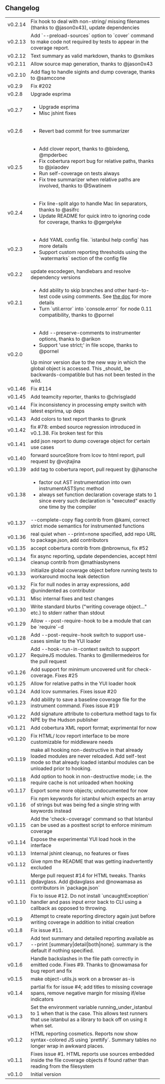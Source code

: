 Changelog
---------

<table>
<tr>
<td>v0.2.14</td><td>Fix hook to deal with non-string/ missing filenames
(thanks to @jason0x43), update dependencies
</td>
</tr>
<tr>
<td>v0.2.13</td><td>Add `--preload-sources` option to `cover` command to make
code not required by tests to appear in the coverage report.
</td>
</tr>
<tr>
<td>v0.2.12</td><td>Text summary as valid markdown, thanks to @smikes</td>
</tr>
<tr>
<td>v0.2.11</td><td>Allow source map generation, thanks to @jason0x43</td>
</tr>
<tr>
<td>v0.2.10</td><td>Add flag to handle sigints and dump coverage, thanks to @samccone</td>
</tr>
<tr>
<td>v0.2.9</td><td>Fix #202</td>
</tr>
<tr>
<tr>
<td>v0.2.8</td><td>Upgrade esprima</td>
</tr>
<tr>
<td>v0.2.7</td><td><ul>
    <li>Upgrade esprima</li>
    <li>Misc jshint fixes</li>
</ul></td>
</tr>
<tr>
<td>v0.2.6</td><td><ul>
    <li>Revert bad commit for tree summarizer</li>
</ul></td>
</tr>
<tr>
<td>v0.2.5</td><td><ul>
    <li>Add clover report, thanks to @bixdeng, @mpderbec</li>
    <li>Fix cobertura report bug for relative paths, thanks to @jxiaodev</li>
    <li>Run self-coverage on tests always</li>
    <li>Fix tree summarizer when relative paths are involved, thanks to @Swatinem</li>
</ul></td>
</tr>
<tr>
<td>v0.2.4</td><td><ul>
    <li>Fix line-split algo to handle Mac lin separators, thanks to @asifrc</li>
    <li>Update README for quick intro to ignoring code for coverage, thanks to @gergelyke</li>
</ul></td>
</tr>
<tr>
<td>v0.2.3</td><td><ul>
    <li>Add YAML config file. `istanbul help config` has more details</li>
    <li>Support custom reporting thresholds using the `watermarks` section of the config file</li>
</ul></td>
</tr>
<tr><td>v0.2.2</td><td>update escodegen, handlebars and resolve dependency versions</td></tr>
<tr>
<td>v0.2.1</td><td><ul>
    <li>Add ability to skip branches and other hard-to-test code using comments.
        See <a href="https://github.com/gotwarlost/istanbul/blob/master/ignoring-code-for-coverage.md">the doc</a> for more details</li>
    <li>Turn `util.error` into `console.error` for node 0.11 compatibility, thanks to @pornel</li>
</ul></td>
</tr>
<tr><td>v0.2.0</td><td><ul>
    <li>Add --preserve-comments to instrumenter options, thanks to @arikon</li>
    <li>Support 'use strict;' in file scope, thanks to @pornel</li>
</ul>
    Up minor version due to the new way in which the global object is accessed.
    This _should_ be backwards-compatible but has not been tested in the wild.
</td></tr>
<tr><td>v0.1.46</td><td>Fix #114</td></tr>
<tr><td>v0.1.45</td><td>Add teamcity reporter, thanks to @chrisgladd</td></tr>
<tr><td>v0.1.44</td><td>Fix inconsistency in processing empty switch with latest esprima, up deps</td></tr>
<tr><td>v0.1.43</td><td>Add colors to text report thanks to @runk</td></tr>
<tr><td>v0.1.42</td><td>fix #78: embed source regression introduced in v0.1.38. Fix broken test for this</td></tr>
<tr><td>v0.1.41</td><td>add json report to dump coverage object for certain use cases</td></tr>
<tr><td>v0.1.40</td><td>forward sourceStore from lcov to html report, pull request by @vojtajina</td></tr>
<tr><td>v0.1.39</td><td>add <source> tag to cobertura report, pull request by @jhansche</td></tr>
<tr><td>v0.1.38</td><td><ul>
        <li>factor out AST instrumentation into own instrumentASTSync method</li>
        <li>always set function declaration coverage stats to 1 since every such declaration is "executed" exactly one time by the compiler</li>
    </ul></td></tr>
<tr><td>v0.1.37</td><td>--complete-copy flag contrib from @kami, correct strict mode semantics for instrumented functions</td></tr>
<tr><td>v0.1.36</td><td>real quiet when --print=none specified, add repo URL to package.json, add contributors</td></tr>
<tr><td>v0.1.35</td><td>accept cobertura contrib from @nbrownus, fix #52</td></tr>
<tr><td>v0.1.34</td><td>fix async reporting, update dependencies, accept html cleanup contrib from @mathiasbynens</td></tr>
<tr><td>v0.1.33</td><td>initialize global coverage object before running tests to workaround mocha leak detection</td></tr>
<tr><td>v0.1.32</td><td>Fix for null nodes in array expressions, add @unindented as contributor</td></tr>
<tr><td>v0.1.31</td><td>Misc internal fixes and test changes</td></tr>
<tr><td>v0.1.30</td><td>Write standard blurbs ("writing coverage object..." etc.) to stderr rather than stdout</td></tr>
<tr><td>v0.1.29</td><td>Allow --post-require-hook to be a module that can be `require`-d</td></tr>
<tr><td>v0.1.28</td><td>Add --post-require-hook switch to support use-cases similar to the YUI loader</td></tr>
<tr><td>v0.1.27</td><td>Add --hook-run-in-context switch to support RequireJS modules. Thanks to @millermedeiros for the pull request</td></tr>
<tr><td>v0.1.26</td><td>Add support for minimum uncovered unit for check-coverage. Fixes #25</td></tr>
<tr><td>v0.1.25</td><td>Allow for relative paths in the YUI loader hook</td></tr>
<tr><td>v0.1.24</td><td>Add lcov summaries. Fixes issue #20</td></tr>
<tr><td>v0.1.23</td><td>Add ability to save a baseline coverage file for the instrument command. Fixes issue #19</td></tr>
<tr><td>v0.1.22</td><td>Add signature attribute to cobertura method tags to fix NPE by the Hudson publisher</td></tr>
<tr><td>v0.1.21</td><td>Add cobertura XML report format; exprimental for now</td></tr>
<tr><td>v0.1.20</td><td>Fix HTML/ lcov report interface to be more customizable for middleware needs</td></tr>
<tr><td>v0.1.19</td><td>make all hooking non-destructive in that already loaded modules are never reloaded. Add self-test mode so that already loaded istanbul modules can be unloaded prior to hooking.</td></tr>
<tr><td>v0.1.18</td><td>Add option to hook in non-destructive mode; i.e. the require cache is not unloaded when hooking</td></tr>
<tr><td>v0.1.17</td><td>Export some more objects; undocumented for now</td></tr>
<tr><td>v0.1.16</td><td>Fix npm keywords for istanbul which expects an array of strings but was being fed a single string with keywords instead</td></tr>
<tr><td>v0.1.15</td><td>Add the 'check-coverage' command so that Istanbul can be used as a posttest script to enforce minimum coverage</td></tr>
<tr><td>v0.1.14</td><td>Expose the experimental YUI load hook in the interface</td></tr>
<tr><td>v0.1.13</td><td>Internal jshint cleanup, no features or fixes</td></tr>
<tr><td>v0.1.12</td><td>Give npm the README that was getting inadvertently excluded</td></tr>
<tr><td>v0.1.11</td><td>Merge pull request #14 for HTML tweaks. Thanks @davglass. Add @davglass and @nowamasa as contributors in `package.json`</td></tr>
<tr><td>v0.1.10</td><td>Fix to issue #12. Do not install `uncaughtException` handler and pass input error back to CLI using a callback as opposed to throwing.</td></tr>
<tr><td>v0.1.9</td><td>Attempt to create reporting directory again just before writing coverage in addition to initial creation</td></tr>
<tr><td>v0.1.8</td><td>Fix issue #11.</td></tr>
<tr><td>v0.1.7</td><td>Add text summary and detailed reporting available as --print [summary|detail|both|none]. summary is the default if nothing specified.</td></tr>
<tr><td>v0.1.6</td><td>Handle backslashes in the file path correctly in emitted code. Fixes #9. Thanks to @nowamasa for bug report and fix</td></tr>
<tr><td>v0.1.5</td><td>make object-utils.js work on a browser as-is</td></tr>
<tr><td>v0.1.4</td><td>partial fix for issue #4; add titles to missing coverage spans, remove negative margin for missing if/else indicators</td></tr>
<tr><td>v0.1.3</td><td>Set the environment variable running_under_istanbul to 1 when that is the case. This allows test runners that use istanbul as a library to back off on using it when set.</td></tr>
<tr><td>v0.1.2</td><td>HTML reporting cosmetics. Reports now show syntax-colored JS using `prettify`. Summary tables no longer wrap in awkward places.</td></tr>
<tr><td>v0.1.1</td><td>Fixes issue #1. HTML reports use sources embedded inside the file coverage objects if found rather than reading from the filesystem</td></tr>
<tr><td>v0.1.0</td><td>Initial version</td></tr>
</td></tr>
</table>

